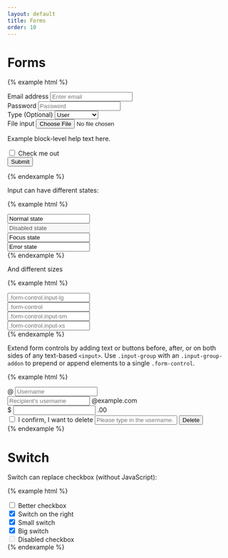 ```yaml
---
layout: default
title: Forms
order: 10
---
```


# Forms

{% example html %}
<form>
    <div class="form-group">
        <label for="exampleInputEmail1">Email address</label>
        <input type="email" class="form-control" id="exampleInputEmail1" placeholder="Enter email">
    </div>
    <div class="form-group">
        <label for="exampleInputPassword1">Password</label>
        <input type="password" class="form-control" id="exampleInputPassword1" placeholder="Password">
    </div>
    <div class="form-group">
        <label for="exampleInputSelect">Type <span class="note">(Optional)</span></label>
        <select class="form-control" id="exampleInputSelect">
            <option>User</option>
            <option>Organization</option>
        </select>
    </div>
    <div class="form-group">
        <label for="exampleInputFile">File input</label>
        <input type="file" id="exampleInputFile">
        <p class="help-block">Example block-level help text here.</p>
    </div>
    <div class="checkbox">
        <label>
            <input type="checkbox"> Check me out
        </label>
    </div>
    <button type="submit" class="btn">Submit</button>
</form>
{% endexample %}

Input can have different states:

{% example html %}
<div class="form-group">
    <input type="text" class="form-control" value="Normal state">
</div>
<div class="form-group">
    <input type="text" class="form-control" disabled value="Disabled state">
</div>
<div class="form-group">
    <input type="text" class="form-control focus" value="Focus state">
</div>
<div class="form-group has-error">
    <input type="text" class="form-control focus" value="Error state">
</div>
{% endexample %}

And different sizes

{% example html %}
<div class="form-group">
    <input type="text" class="form-control input-lg" placeholder=".form-control.input-lg">
</div>
<div class="form-group">
    <input type="text" class="form-control" placeholder=".form-control">
</div>
<div class="form-group">
    <input type="text" class="form-control input-sm" placeholder=".form-control.input-sm">
</div>
<div class="form-group">
    <input type="text" class="form-control input-xs" placeholder=".form-control.input-xs">
</div>
{% endexample %}

Extend form controls by adding text or buttons before, after, or on both sides of any text-based `<input>`. Use `.input-group` with an `.input-group-addon` to prepend or append elements to a single `.form-control`.

{% example html %}
<div class="form-group">
    <div class="input-group">
        <span class="input-group-addon" id="basic-addon1">@</span>
        <input type="text" class="form-control" placeholder="Username" aria-describedby="basic-addon1">
    </div>
</div>
<div class="form-group">
    <div class="input-group">
        <input type="text" class="form-control" placeholder="Recipient's username" aria-describedby="basic-addon2">
        <span class="input-group-addon" id="basic-addon2">@example.com</span>
    </div>
</div>
<div class="form-group">
    <div class="input-group">
        <span class="input-group-addon">$</span>
        <input type="text" class="form-control" aria-label="Amount (to the nearest dollar)">
        <span class="input-group-addon">.00</span>
    </div>
</div>
<div class="form-group">
    <div class="input-group">
        <span class="input-group-addon">
            <input type="checkbox"> I confirm, I want to delete
        </span>
        <input type="text" class="form-control" placeholder="Please type in the username.">
        <span class="input-group-btn">
            <button class="btn" type="submit">Delete</button>
        </span>
    </div>
</div>
{% endexample %}

# Switch

Switch can replace checkbox (without JavaScript):

{% example html %}
<div class="checkbox checkbox-switch">
    <label>
        <input type="checkbox">
        <span></span>
        Better checkbox
    </label>
</div>
<div class="checkbox checkbox-switch switch-right">
    <label>
        <input type="checkbox" checked>
        <span></span>
        Switch on the right
    </label>
</div>
<div class="checkbox checkbox-switch switch-xs">
    <label>
        <input type="checkbox" checked>
        <span></span>
        Small switch
    </label>
</div>
<div class="checkbox checkbox-switch switch-lg">
    <label>
        <input type="checkbox" checked>
        <span></span>
        Big switch
    </label>
</div>
<div class="checkbox checkbox-switch">
    <label>
        <input type="checkbox" disabled>
        <span></span>
        Disabled checkbox
    </label>
</div>
{% endexample %}

